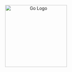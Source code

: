 <p align="center">
  <a href="https://go.dev/doc/" target="blank"><img src="https://www.vhv.rs/dpng/d/525-5254072_go-language-logo-png-transparent-png.png" width="200" alt="Go Logo" /></a>
</p>
